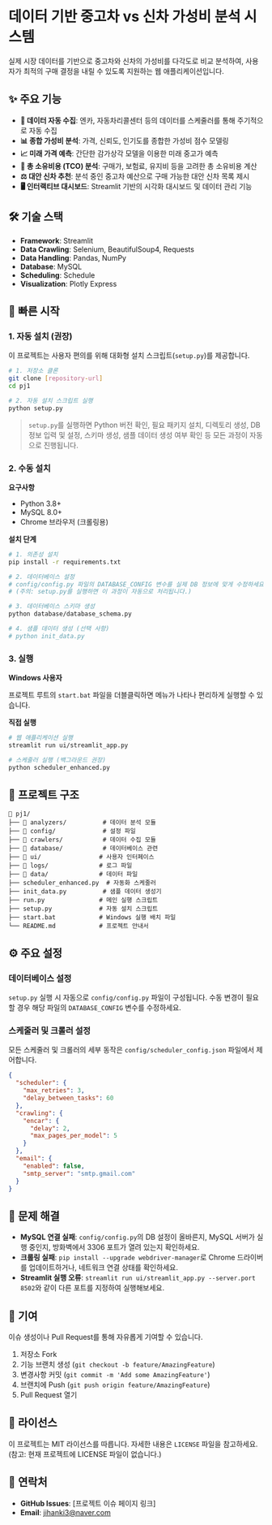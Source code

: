 # 데이터 기반 중고차 vs 신차 가성비 분석 시스템

실제 시장 데이터를 기반으로 중고차와 신차의 가성비를 다각도로 비교 분석하여, 사용자가 최적의 구매 결정을 내릴 수 있도록 지원하는 웹 애플리케이션입니다.

## ✨ 주요 기능

- **🤖 데이터 자동 수집**: 엔카, 자동차리콜센터 등의 데이터를 스케줄러를 통해 주기적으로 자동 수집
- **📊 종합 가성비 분석**: 가격, 신뢰도, 인기도를 종합한 가성비 점수 모델링
- **📈 미래 가격 예측**: 간단한 감가상각 모델을 이용한 미래 중고가 예측
- **💸 총 소유비용 (TCO) 분석**: 구매가, 보험료, 유지비 등을 고려한 총 소유비용 계산
- **⚖️ 대안 신차 추천**: 분석 중인 중고차 예산으로 구매 가능한 대안 신차 목록 제시
- **🖥️ 인터랙티브 대시보드**: Streamlit 기반의 시각화 대시보드 및 데이터 관리 기능

## 🛠️ 기술 스택

- **Framework**: Streamlit
- **Data Crawling**: Selenium, BeautifulSoup4, Requests
- **Data Handling**: Pandas, NumPy
- **Database**: MySQL
- **Scheduling**: Schedule
- **Visualization**: Plotly Express

## 🚀 빠른 시작

### 1. 자동 설치 (권장)

이 프로젝트는 사용자 편의를 위해 대화형 설치 스크립트(`setup.py`)를 제공합니다.

```bash
# 1. 저장소 클론
git clone [repository-url]
cd pj1

# 2. 자동 설치 스크립트 실행
python setup.py
```

> `setup.py`를 실행하면 Python 버전 확인, 필요 패키지 설치, 디렉토리 생성, DB 정보 입력 및 설정, 스키마 생성, 샘플 데이터 생성 여부 확인 등 모든 과정이 자동으로 진행됩니다.

### 2. 수동 설치

**요구사항**
- Python 3.8+
- MySQL 8.0+
- Chrome 브라우저 (크롤링용)

**설치 단계**

```bash
# 1. 의존성 설치
pip install -r requirements.txt

# 2. 데이터베이스 설정
# config/config.py 파일의 DATABASE_CONFIG 변수를 실제 DB 정보에 맞게 수정하세요.
# (주의: setup.py를 실행하면 이 과정이 자동으로 처리됩니다.)

# 3. 데이터베이스 스키마 생성
python database/database_schema.py

# 4. 샘플 데이터 생성 (선택 사항)
# python init_data.py
```

### 3. 실행

**Windows 사용자**

프로젝트 루트의 `start.bat` 파일을 더블클릭하면 메뉴가 나타나 편리하게 실행할 수 있습니다.

**직접 실행**

```bash
# 웹 애플리케이션 실행
streamlit run ui/streamlit_app.py

# 스케줄러 실행 (백그라운드 권장)
python scheduler_enhanced.py
```

## 📖 프로젝트 구조

```
📁 pj1/
├── 📂 analyzers/          # 데이터 분석 모듈
├── 📂 config/             # 설정 파일
├── 📂 crawlers/           # 데이터 수집 모듈
├── 📂 database/           # 데이터베이스 관련
├── 📂 ui/                # 사용자 인터페이스
├── 📂 logs/              # 로그 파일
├── 📂 data/              # 데이터 파일
├── scheduler_enhanced.py  # 자동화 스케줄러
├── init_data.py          # 샘플 데이터 생성기
├── run.py               # 메인 실행 스크립트
├── setup.py             # 자동 설치 스크립트
├── start.bat            # Windows 실행 배치 파일
└── README.md            # 프로젝트 안내서
```

## ⚙️ 주요 설정

### 데이터베이스 설정

`setup.py` 실행 시 자동으로 `config/config.py` 파일이 구성됩니다. 수동 변경이 필요할 경우 해당 파일의 `DATABASE_CONFIG` 변수를 수정하세요.

### 스케줄러 및 크롤러 설정

모든 스케줄러 및 크롤러의 세부 동작은 `config/scheduler_config.json` 파일에서 제어합니다.

```json
{
  "scheduler": {
    "max_retries": 3,
    "delay_between_tasks": 60
  },
  "crawling": {
    "encar": {
      "delay": 2,
      "max_pages_per_model": 5
    }
  },
  "email": {
    "enabled": false,
    "smtp_server": "smtp.gmail.com"
  }
}
```

## 🐛 문제 해결

- **MySQL 연결 실패**: `config/config.py`의 DB 설정이 올바른지, MySQL 서버가 실행 중인지, 방화벽에서 3306 포트가 열려 있는지 확인하세요.
- **크롤링 실패**: `pip install --upgrade webdriver-manager`로 Chrome 드라이버를 업데이트하거나, 네트워크 연결 상태를 확인하세요.
- **Streamlit 실행 오류**: `streamlit run ui/streamlit_app.py --server.port 8502`와 같이 다른 포트를 지정하여 실행해보세요.

## 🤝 기여

이슈 생성이나 Pull Request를 통해 자유롭게 기여할 수 있습니다.

1. 저장소 Fork
2. 기능 브랜치 생성 (`git checkout -b feature/AmazingFeature`)
3. 변경사항 커밋 (`git commit -m 'Add some AmazingFeature'`)
4. 브랜치에 Push (`git push origin feature/AmazingFeature`)
5. Pull Request 열기

## 📄 라이선스

이 프로젝트는 MIT 라이선스를 따릅니다. 자세한 내용은 `LICENSE` 파일을 참고하세요. (참고: 현재 프로젝트에 LICENSE 파일이 없습니다.)

## 📧 연락처

- **GitHub Issues**: [프로젝트 이슈 페이지 링크]
- **Email**: jihanki3@naver.com

